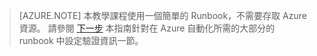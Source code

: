 > [AZURE.NOTE]
> 本教學課程使用一個簡單的 Runbook，不需要存取 Azure 資源。  請參閱 [下一步](#nextsteps) 本指南針對在 Azure 自動化所需的大部分的 runbook 中設定驗證資訊一節。 

